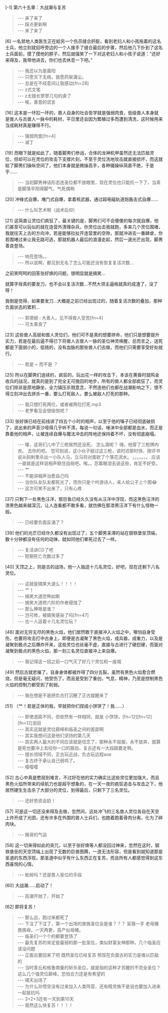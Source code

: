 
[-1] 第六十五章：大战潮与复苏
>--- 来了来了<br>
>--- 踩点更新啊<br>
>--- 来了来了<br>

[6] 一名禁地人类医生正在給另一个伤员缝合肝脏，看到老妇人和小孩拖着的这名士兵，他立刻就招呼旁边的一个人接手了缝合最后的步骤，然后他几下扑到了这名士兵面前，摸了摸他的脖子，然后就强笑了一下对这老妇人和小孩子说道：“还好来得及，我带他进去，你们也去休息一下吧。”
>--- 我还以为是晨阳<br>
>--- 只愿天下无病，我愿药架满尘。<br>
>--- 总是在不经意间让我感动[fn=28]<br>
>--- z式文笔<br>
>--- z太擅长寥寥几句的虐了<br>
>--- 唉，善意的谎言<br>

[16] 这本是一环扣一环的，兽人自身的社会哲学就是强弱肉食，低级兽人本身就是兽人与古兽人一脉中的耗材，平日里还会因为繁殖过多而遭到清洗，这时候用来当成耗材真是赚得不行。
>--- 强弱肉食[fn=4]<br>
>--- 减丁<br>

[19] 而眼下就是如此了，随着脚男们参战，合体的龙神机甲虽然还无法匹敌灵位，但却可以在灵位的攻击下支撑片刻，不至于灵位洗地攻击就直接损坏，而这就給了脚男们操纵空间了，他们本身就是微操高手，各种骚操纵简直不绝，于是乎……
>--- 当初脚男神话形态连圣位都不放眼里，现在灵位也只能抗一下了，当真是脚落平阳得脚气，气死偶咧<br>

[20] 冲锋式自爆，堵门式自爆，拿着核武器，通过超电磁轨道炮轰击式自爆……
>--- 什么叫艺术啊（战术后仰）<br>

[21] 这简直让灵位们疯狂了，最关键的是，脚男们可不会傻傻的每次就自爆，他们甚至可以玩似的就在连营外清理杂兵，你灵位出击我就跑，多来几个灵位围堵，我就往天上古的方向冲，若是能够拉扯开连营里的空隙，那就冲进去一番肆虐，你若围堵过来让我无路可逃，那就机器人最后的浪漫走起，然后一道光芒出现，脚男善良登场。
>--- 响亮登场。。<br>
>--- 所以说啊，都见到无名了怎么可能还没有恢复复活次数…

之前笑呵呵的回答张好焕的问题，很明显就是搞笑…

就算字母真的要发刀，也不会以复活次数…不然大领主逼格就真的成渣了，没了呀！

我倒是觉得，如果要发刀…大概是之前已经出现过的，随着复活次数的叠加，那种负面状态的累积…<br>
>--- 郭德纲 : 大善人，见不得兽人受苦[fn=4]<br>
>--- 可太善良了<br>

[23] 这些兽人高层和兽人灵位们，他们可不是真的想要拼命，他们只是想要提升实力，若是在最后逼不得已下将兽人古兽人一脉的圣位神灵唤醒，总而言之，送死都是下面弱小的，低贱的，没有血脉的那些兽人们去做，而他们只需要享受好处就行。
>--- 若是 = 而不是 ？<br>

[25] 所以在脚男们连续的，疯狂的，玩出花一样的攻击下，本该在黄昏时就鸣金收兵的战况，就真的是到了完全无可挽回的地步，所有的兽人都全部疯狂了，而灵位们除非是原地静坐，全力镇压杀戮意念，不然连他们也都在战潮影响之下，恨不得立刻冲出去拼杀一番，要么打死敌人，要么被敌人打死的那种。
>--- 我只想打死两位，或者被两位打死.mp3<br>
>--- 老罗看见会很愉悦吧？<br>

[33] 张好焕已经在前线讲了四五个小时的相声，以至于他的嗓子已经彻底破损了，说出来的声音沙哑得几乎听不清，每说一句话，唾沫中全部都是血水，而正是靠着他的相声，让被连续自爆与魔法冲击的阵地还保持着不坏，没有彻底崩塌。
>--- 嚯，这哥们儿中了三枪居然还没死。
怎么滴呢？
嗨，他穿了三枪牌内衣。
去你的吧。
您可别说，这小伙子挺过这三枪，说时迟那时快，按评书说从斜刺里杀出一小队人马，立马将对面砍了个落花流水。
。。。。。。。
应该一直就是这样说相声稳住战局吧。唉。。忍着眼泪去说这些，肯定不好受。<br>
>--- 艹<br>
>--- 不能讲相声治愈自己吗<br>
>--- 当你队友队友都死光了，而你只是个吟游诗人，来人给公子上个图😂<br>
>--- 这次可笑不出来了，只有心疼<br>

[37] 只剩下一处黑色汪洋，那巨鱼已经久久没有从汪洋中浮现，而这黑色汪洋的漆黑色越来越深沉，让人连看都不敢多看，就仿佛在那漆黑汪洋下有什么怪物一般。
>--- 已经要负面反涌了？<br>

[39] 他们的光芒已经许久都没有出现过了，五个脚男呆滞的站在钢铁堡垒顶端，数十分钟都没有任何的动弹，就如同他们晕死过去了一样。
>--- 复活进CD了吧<br>
>--- 短期死亡次数过多了<br>

[40] 天顶之上，则是古的战场，他一人独逗十几名灵位，好吧，现在还剩下八名灵位。
>--- 这就是搞笑大道么！！！！<br>
>--- 艹！<br>
>--- 搞笑大道恐怖如斯<br>
>--- 搞笑大道把六阶的作者侵蚀了<br>
>--- 那么捧哏是谁？<br>
>--- 岂可修，被搞笑感染了吗[fn=47]<br>
>--- 古一人逗着十几名灵位玩？<br>

[48] 面对无穷无尽的黑色火焰，他们居然敢于直接冲入火焰之中，哪怕自身受伤，也要将攻击打中古身上，即便是古凝聚了黑色火焰，成兵器，成重力，以及是凝聚到极点之后爆炸开来，这些灵位也丝毫不虚，直接与古进行了硬怼硬，而面对凝聚到极点的黑色火焰，那一刻三名灵位直接冲上来自爆。
>--- 我记得这一招之前一口气灭了好几个灵位和一座城<br>

[49] 然后古就悲催了，自身身体都被炸得了四分五裂，虽然有黑色火焰愈合燃烧，但是毫无疑问，他受伤了，而且是受到了重创，气息，精神，乃至是控制黑色火焰的控制力都受到了削弱。
>--- 我在想是不是把负古打沉睡了正古就醒来了<br>

[51] （艹！若是正体的我，早就把你们捏成小饼饼了！我……）
>--- 即使道路不同，但依然有一样相同，就是  小饼饼。[fn=12][fn=12][fn=12]泪目<br>
>--- 其实这就是灵位巅峰和临圣之间的差距啊<br>
>--- 其实我想问这是他们坚持的第几天<br>
>--- 其实两人最大的不同应该就是信念了，那种永不屈服，永不放弃，就算是死也要冲上去咬你一口的狠劲，复古还有一大段路要走啊。<br>
>--- 擅长领域不同，正古玩近战，负古玩远程aoe<br>
>--- 复古终于承认自己弱鸡了。<br>
>--- 嘤嘤嘤<br>

[52] 古心中真是憋屈到难言，不过好在他的实力确实比这些灵位更加强大，而且黑色火焰所带来的续航力也是超乎想象的，在一天一夜的疯狂追击与攻击之下，他居然硬生生击杀了大部分的灵位，到得最后，只剩下了三名灵位。
>--- 还好劳资会奶！<br>

[57] 可是这一切还没来得及去做，忽然间，远处冲飞的三名兽人灵位各自在天空上炸开成了光团，还有许多在外围的兽人士兵们，也跑着跑着骨肉分离，化为了碎肉块。
>--- 猴哥的气运<br>

[58] 这一切来得如此的突兀，以至于张好焕等人都没回过神来，忽然在这时，钢铁堡垒的天空顶端上出现了无数的巨兽图腾，一道无法形容，但是看到就知道那是圣道的东西浮现，那圣道中似乎有什么东西正在复苏，而且所有人都感觉得到这东西喜悦的心情。
>--- 蚯蚓吗？还是兽人圣位的手段<br>

[60] 大战潮……启动了！
>--- 高潮开始了，开始了<br>

[62] 即将复苏！
>--- 那么远，跑过来都死了<br>
>--- 下注了下注了，第一个出场的兽族圣位会是谁？？？   盲猜一手 老母猪族族母，一天两更，高产似母猪。<br>
>--- 临圣们一个个的都要登场了<br>
>--- 最先复苏的肯定是最弱的那一批圣位，类似财富女神那种，几个临圣应该没问题<br>
>--- 正面古要回来了吧 既然圣位已经复苏 照现在负面古的实力是难以匹敌的<br>
>--- 当时青丘和格鲁商量的斩杀圣位，就是指的这种才苏醒的不完全圣位？这么几个强灵位巅峰，恐怕合力还是有希望的<br>
>--- 啸天出场了<br>
>--- 为什么孙悟空没有过来加入人类阵营，还有精灵族不是说也要加入进来一起抵抗吗<br>
>--- 3+2+3还有一天到第10天<br>
>--- 竟然这么快复苏！！！！<br>
